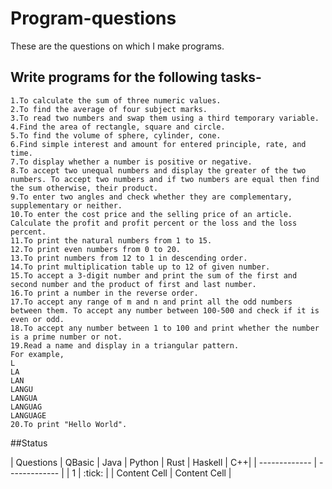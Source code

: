 # Program-questions
These are the questions on which I make programs.
## Write programs for the following tasks-

    1.To calculate the sum of three numeric values.
    2.To find the average of four subject marks.
    3.To read two numbers and swap them using a third temporary variable.
    4.Find the area of rectangle, square and circle.
    5.To find the volume of sphere, cylinder, cone.
    6.Find simple interest and amount for entered principle, rate, and time.
    7.To display whether a number is positive or negative.
    8.To accept two unequal numbers and display the greater of the two numbers. To accept two numbers and if two numbers are equal then find the sum otherwise, their product.
    9.To enter two angles and check whether they are complementary, supplementary or neither.
    10.To enter the cost price and the selling price of an article. Calculate the profit and profit percent or the loss and the loss percent.
    11.To print the natural numbers from 1 to 15.
    12.To print even numbers from 0 to 20.
    13.To print numbers from 12 to 1 in descending order.
    14.To print multiplication table up to 12 of given number.
    15.To accept a 3-digit number and print the sum of the first and second number and the product of first and last number.
    16.To print a number in the reverse order.
    17.To accept any range of m and n and print all the odd numbers between them. To accept any number between 100-500 and check if it is even or odd.
    18.To accept any number between 1 to 100 and print whether the number is a prime number or not.
    19.Read a name and display in a triangular pattern.
    For example,
    L
    LA
    LAN
    LANGU
    LANGUA
    LANGUAG
    LANGUAGE
    20.To print "Hello World".

##Status

| Questions  | QBasic | Java | Python | Rust | Haskell | C++|
| ------------- | ------------- |
| 1  | :tick:  |
| Content Cell  | Content Cell  |
    